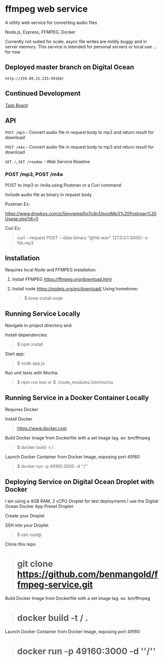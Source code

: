 # ffmpeg web service

A utility web service for converting audio files 

Node.js, Express, FFMPEG, Docker

Currently not suited for scale, async file writes are mildly buggy and in server memory.  This service is intended for personal servers or local use
... for now

## Deployed master branch on Digital Ocean

`http://159.89.31.235:49160/`


## Continued Development

[Task Board](https://trello.com/b/I5Eh8JnX/ff-ffmpeg-service)

## API

`POST /mp3` - Convert audio file in request body to mp3 and return result for download

`POST /m4a` - Convert audio file in request body to mp3 and return result for download

`GET /`, `GET /readme` - Web Service Readme

### POST /mp3, POST /m4a

POST to /mp3 or /m4a using Postman or a Curl command:

Include audio file as binary in request body

Postman Ex:

https://www.dropbox.com/s/5exywmaj5o7cdn3/postMp3%20Postman%20Usage.png?dl=0

Curl Ex:

> curl --request POST --data-binary "@file.wav" 127.0.0.1:3000/ -o file.mp3

## Installation

Requires local Node and FFMPEG installation.

1. Install FFMPEG https://ffmpeg.org/download.html

2. Install node https://nodejs.org/en/download/
   Using homebrew:
   > \$ brew install node


## Running Service Locally

Navigate to project directory and:

Install dependencies:

> $ npm install

Start app:

> $ node app.js

Run unit tests with Mocha:

> $ npm run test
  or
> $ ./node_modules/.bin/mocha


## Running Service in a Docker Container Locally

Requires Docker

Install Docker

> https://www.docker.com

Build Docker Image from Dockerfile with a set image tag. ex: bm/ffmpeg

> $ docker build -t <image>/<tag> .

Launch Docker Container from Docker Image, exposing port 49160

> $ docker run -p 49160:3000 -d '<image>'/'<tag>'

## Deploying Service on Digital Ocean Droplet with Docker

I am using a 4GB RAM, 2 vCPU Droplet for test deployments
I use the Digital Ocean Docker App Preset Droplet

Create your Droplet

SSH into your Droplet

> $ ssh root@<droplet-ip>

Clone this repo
 
> # git clone https://github.com/benmangold/ffmpeg-service.git

Build Docker Image from Dockerfile with a set image tag. ex: bm/ffmpeg

> # docker build -t <image>/<tag> .

Launch Docker Container from Docker Image, exposing port 49160

> # docker run -p 49160:3000 -d '<image>'/'<tag>'